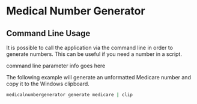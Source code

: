 # Medical Number Generator

## Command Line Usage

It is possible to call the application via the command line in order to generate numbers. This can be useful if you need a number in a script.

command line parameter info goes here

The following example will generate an unformatted Medicare number and copy it to the Windows clipboard.

```cmd
medicalnumbergenerator generate medicare | clip
```
